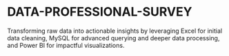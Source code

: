 # DATA-PROFESSIONAL-SURVEY
 Transforming raw data into actionable insights by leveraging Excel for initial data cleaning, MySQL for advanced querying and deeper data processing, and Power BI for impactful visualizations.
